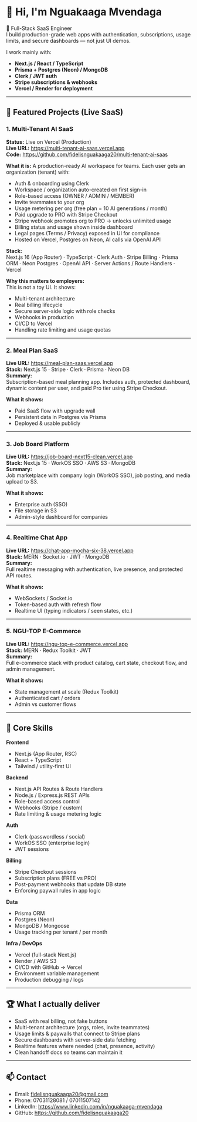 # 👋 Hi, I'm Nguakaaga Mvendaga

🚀 Full-Stack SaaS Engineer  
I build production-grade web apps with authentication, subscriptions, usage limits, and secure dashboards — not just UI demos.

I work mainly with:
- **Next.js / React / TypeScript**
- **Prisma + Postgres (Neon) / MongoDB**
- **Clerk / JWT auth**
- **Stripe subscriptions & webhooks**
- **Vercel / Render for deployment**

---

## 🔹 Featured Projects (Live SaaS)

### 1. Multi-Tenant AI SaaS  
**Status:** Live on Vercel (Production)  
**Live URL:** https://multi-tenant-ai-saas.vercel.app  
**Code:** https://github.com/fidelisnguakaaga20/multi-tenant-ai-saas

**What it is:**
A production-ready AI workspace for teams. Each user gets an organization (tenant) with:
- Auth & onboarding using Clerk
- Workspace / organization auto-created on first sign-in
- Role-based access (OWNER / ADMIN / MEMBER)
- Invite teammates to your org
- Usage metering per org (free plan = 10 AI generations / month)
- Paid upgrade to PRO with Stripe Checkout
- Stripe webhook promotes org to PRO → unlocks unlimited usage
- Billing status and usage shown inside dashboard
- Legal pages (Terms / Privacy) exposed in UI for compliance
- Hosted on Vercel, Postgres on Neon, AI calls via OpenAI API

**Stack:**  
Next.js 16 (App Router) · TypeScript · Clerk Auth · Stripe Billing · Prisma ORM · Neon Postgres · OpenAI API · Server Actions / Route Handlers · Vercel

**Why this matters to employers:**  
This is not a toy UI. It shows:
- Multi-tenant architecture
- Real billing lifecycle
- Secure server-side logic with role checks
- Webhooks in production
- CI/CD to Vercel
- Handling rate limiting and usage quotas

---

### 2. Meal Plan SaaS  
**Live URL:** https://meal-plan-saas.vercel.app  
**Stack:** Next.js 15 · Stripe · Clerk · Prisma · Neon DB  
**Summary:**  
Subscription-based meal planning app. Includes auth, protected dashboard, dynamic content per user, and paid Pro tier using Stripe Checkout.

**What it shows:**  
- Paid SaaS flow with upgrade wall  
- Persistent data in Postgres via Prisma  
- Deployed & usable publicly

---

### 3. Job Board Platform  
**Live URL:** https://job-board-next15-clean.vercel.app  
**Stack:** Next.js 15 · WorkOS SSO · AWS S3 · MongoDB  
**Summary:**  
Job marketplace with company login (WorkOS SSO), job posting, and media upload to S3.

**What it shows:**  
- Enterprise auth (SSO)  
- File storage in S3  
- Admin-style dashboard for companies

---

### 4. Realtime Chat App  
**Live URL:** https://chat-app-mocha-six-38.vercel.app  
**Stack:** MERN · Socket.io · JWT · MongoDB  
**Summary:**  
Full realtime messaging with authentication, live presence, and protected API routes.

**What it shows:**  
- WebSockets / Socket.io  
- Token-based auth with refresh flow  
- Realtime UI (typing indicators / seen states, etc.)

---

### 5. NGU-TOP E-Commerce  
**Live URL:** https://ngu-top-e-commerce.vercel.app  
**Stack:** MERN · Redux Toolkit · JWT  
**Summary:**  
Full e-commerce stack with product catalog, cart state, checkout flow, and admin management.

**What it shows:**  
- State management at scale (Redux Toolkit)  
- Authenticated cart / orders  
- Admin vs customer flows

---

## 🧠 Core Skills

**Frontend**
- Next.js (App Router, RSC)
- React + TypeScript
- Tailwind / utility-first UI

**Backend**
- Next.js API Routes & Route Handlers
- Node.js / Express.js REST APIs
- Role-based access control
- Webhooks (Stripe / custom)
- Rate limiting & usage metering logic

**Auth**
- Clerk (passwordless / social)
- WorkOS SSO (enterprise login)
- JWT sessions

**Billing**
- Stripe Checkout sessions
- Subscription plans (FREE vs PRO)
- Post-payment webhooks that update DB state
- Enforcing paywall rules in app logic

**Data**
- Prisma ORM
- Postgres (Neon)
- MongoDB / Mongoose
- Usage tracking per tenant / per month

**Infra / DevOps**
- Vercel (full-stack Next.js)
- Render / AWS S3
- CI/CD with GitHub → Vercel
- Environment variable management
- Production debugging / logs

---

## 🏆 What I actually deliver

- SaaS with real billing, not fake buttons  
- Multi-tenant architecture (orgs, roles, invite teammates)  
- Usage limits & paywalls that connect to Stripe plans  
- Secure dashboards with server-side data fetching  
- Realtime features where needed (chat, presence, activity)  
- Clean handoff docs so teams can maintain it

---

## 📫 Contact

- Email: fidelisnguakaaga20@gmail.com  
- Phone: 07031128081 / 07011507142  
- LinkedIn: https://www.linkedin.com/in/nguakaaga-mvendaga  
- GitHub: https://github.com/fidelisnguakaaga20
